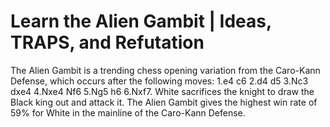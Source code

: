 ---
---

Learn the Alien Gambit | Ideas, TRAPS, and Refutation
=====================================================


The Alien Gambit is a trending chess opening variation from the Caro-Kann Defense, which occurs after the following moves: 1.e4 c6 2.d4 d5 3.Nc3 dxe4 4.Nxe4 Nf6 5.Ng5 h6 6.Nxf7. White sacrifices the knight to draw the Black king out and attack it. The Alien Gambit gives the highest win rate of 59% for White in the mainline of the Caro-Kann Defense.